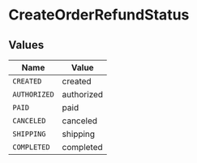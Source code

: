# CreateOrderRefundStatus


## Values

| Name         | Value        |
| ------------ | ------------ |
| `CREATED`    | created      |
| `AUTHORIZED` | authorized   |
| `PAID`       | paid         |
| `CANCELED`   | canceled     |
| `SHIPPING`   | shipping     |
| `COMPLETED`  | completed    |